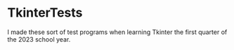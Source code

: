 # TkinterTests
I made these sort of test programs when learning Tkinter the first quarter of the 2023 school year.
